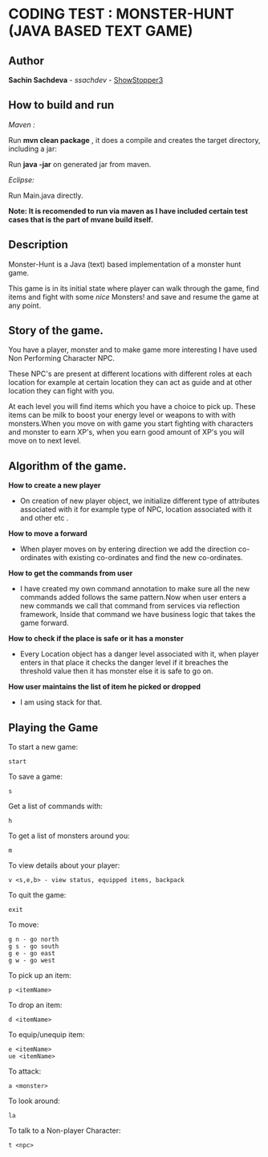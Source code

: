 CODING TEST : MONSTER-HUNT (JAVA BASED TEXT GAME)
==============================================

## Author

**Sachin Sachdeva** - *ssachdev* - [ShowStopper3](https://github.com/ShowStopper3)

How to build and run 
-------------
*Maven :*

Run **mvn clean package** , it does a compile and creates the target directory, including a jar:

Run **java -jar** on generated jar from maven.

*Eclipse:*

Run Main.java directly.

**Note: It is recomended to run via maven as I have included certain test cases that is the part of mvane build itself.**

Description
-------------
Monster-Hunt is a Java (text) based implementation of a monster hunt game.

This game is in its initial state where player can walk 
through the game, find items and fight with some _nice_ Monsters! and save and resume the game at any point.

Story of the game.
-------------

You have a player, monster and to make game more interesting I have used Non Performing Character NPC.

These NPC's are present at different locations with different roles at each location for example at certain location they can act as guide and at other location they can fight with you.

At each level you will find items which you have a choice to  pick up. These items can be milk to boost your energy level or weapons to with with monsters.When you move on with game you start fighting with characters and monster to earn XP's, when you earn good amount of XP's you will move on to next level.

Algorithm of the game.
-------------

**How to create a new player**
* On creation of new player object, we initialize different type of attributes associated with it for example type of NPC, location associated with it and other etc .

**How to move a forward**
* When player moves on by entering direction we add the direction co-ordinates with existing co-ordinates and find the new co-ordinates. 
      

**How to get the commands from user**
* I have created my own command annotation to make sure all the new commands added follows the same pattern.Now when user enters a new commands we call that command from services via reflection framework, Inside that command we have business logic that takes the game forward. 

**How to check if the place is safe or it has a monster**
* Every Location object has a danger level associated with it, when player enters in that place it checks the danger level if it breaches the threshold value then it has monster else it is safe to go on.


**How user maintains the list of item he picked or dropped**
* I am using stack for that. 


Playing the Game
--------------

To start a new game:

    start

To save a game:

    s

Get a list of commands with:

    h

To get a list of monsters around you:

    m

To view details about your player:

    v <s,e,b> - view status, equipped items, backpack

To quit the game:

    exit

To move:

    g n - go north
    g s - go south
    g e - go east
    g w - go west

To pick up an item:

    p <itemName>

To drop an item:

    d <itemName>

To equip/unequip item:

    e <itemName>
    ue <itemName>

To attack:
    
    a <monster>

To look around:
 
    la

To talk to a Non-player Character:

    t <npc>

